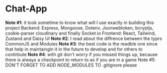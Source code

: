# Chat-App

**Note #1**: it took sometime to know what will I use exactly in building this project
Backend: Express, Mongoose, Dotenv, Jsonwebtoken, bcryptjs, cookie-parser cloudinary and finally Socket.io
Frontend: React, Tailwind, Zustand and Daisy UI
**Note #2**: I read about the diffrence between the typrs CommonJS and Modules
**Note #3**: the best code is the readble one since that help in maintaingin it in the future to develop and for others
to contirbute
**Note #4**: with git don't worry if you missed things up, because there is always a checkpoint
to return to as if you are in a game
Note #5: DON'T FORGET TO ADD NODE_MODULES TO .gitignore please

